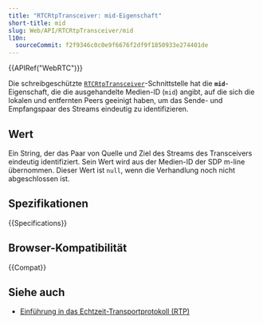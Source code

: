 ```yaml
---
title: "RTCRtpTransceiver: mid-Eigenschaft"
short-title: mid
slug: Web/API/RTCRtpTransceiver/mid
l10n:
  sourceCommit: f2f9346c0c0e9f6676f2df9f1850933e274401de
---
```


{{APIRef("WebRTC")}}

Die schreibgeschützte [`RTCRtpTransceiver`](/de/docs/Web/API/RTCRtpTransceiver)-Schnittstelle hat die **`mid`**-Eigenschaft, die die ausgehandelte Medien-ID (`mid`) angibt, auf die sich die lokalen und entfernten Peers geeinigt haben, um das Sende- und Empfangspaar des Streams eindeutig zu identifizieren.

## Wert

Ein String, der das Paar von Quelle und Ziel des Streams des Transceivers eindeutig identifiziert. Sein Wert wird aus der Medien-ID der SDP m-line übernommen. Dieser Wert ist `null`, wenn die Verhandlung noch nicht abgeschlossen ist.

## Spezifikationen

{{Specifications}}

## Browser-Kompatibilität

{{Compat}}

## Siehe auch

- [Einführung in das Echtzeit-Transportprotokoll (RTP)](/de/docs/Web/API/WebRTC_API/Intro_to_RTP)
